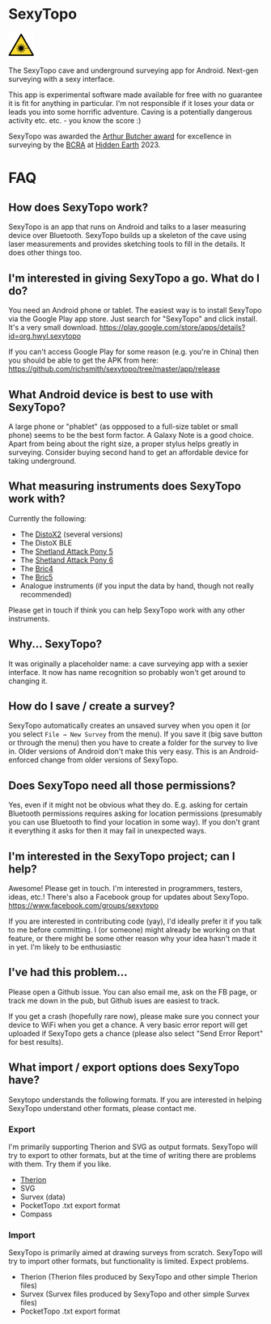 
# SexyTopo

<img src="app/src/main/res/drawable-hdpi/laser_icon.png" width=10%><br> 

The SexyTopo cave and underground surveying app for Android. Next-gen surveying with a sexy interface.

This app is experimental software made available for free with no guarantee it is fit for anything in particular. I'm not responsible if it loses your data or leads you into some horrific adventure. Caving is a potentially dangerous activity etc. etc. - you know the score :)

SexyTopo was awarded the [Arthur Butcher award](https://bcra.org.uk/detail/awards.butcher.html) for excellence in surveying by the [BCRA](https://bcra.org.uk) at [Hidden Earth](https://hidden.earth) 2023.


# FAQ

## How does SexyTopo work?
SexyTopo is an app that runs on Android and talks to a laser measuring device over Bluetooth. SexyTopo builds up a skeleton of the cave using laser measurements and provides sketching tools to fill in the details. It does other things too.

## I'm interested in giving SexyTopo a go. What do I do?
You need an Android phone or tablet. The easiest way is to install SexyTopo via the Google Play app store. Just search for "SexyTopo" and click install. It's a very small download.
https://play.google.com/store/apps/details?id=org.hwyl.sexytopo

If you can't access Google Play for some reason (e.g. you're in China) then you should be able to get the APK from here: https://github.com/richsmith/sexytopo/tree/master/app/release

## What Android device is best to use with SexyTopo?
A large phone or "phablet" (as oppposed to a full-size tablet or small phone) seems to be the best form factor.
A Galaxy Note is a good choice. Apart from being about the right size, a proper stylus helps greatly in surveying. Consider buying second hand to get an affordable device for taking underground.

## What measuring instruments does SexyTopo work with?
Currently the following:

* The [DistoX2](https://paperless.bheeb.ch/) (several versions)
* The DistoX BLE
* The [Shetland Attack Pony 5](https://www.shetlandattackpony.co.uk/)
* The [Shetland Attack Pony 6](https://www.shetlandattackpony.co.uk/)
* The [Bric4](https://www.caveexploration.org/gear/bric4)
* The [Bric5](https://www.caveexploration.org/gear/bric4)
* Analogue instruments (if you input the data by hand, though not really recommended)

Please get in touch if think you can help SexyTopo work with any other instruments.

## Why... SexyTopo?
It was originally a placeholder name: a cave surveying app with a sexier interface. It now has name recognition so probably won't get around to changing it.

## How do I save / create a survey?
SexyTopo automatically creates an unsaved survey when you open it (or you select `File → New Survey` from the menu). If you save it (big save button or through the menu) then you have to create a folder for the survey to live in. Older versions of Android don't make this very easy. This is an Android-enforced change from older versions of SexyTopo. 

## Does SexyTopo need all those permissions?
Yes, even if it might not be obvious what they do. E.g. asking for certain Bluetooth permissions requires asking for location permissions (presumably you can use Bluetooth to find your location in some way). If you don't grant it everything it asks for then it may fail in unexpected ways.

## I'm interested in the SexyTopo project; can I help?
Awesome! Please get in touch. I'm interested in programmers, testers, ideas, etc.! There's also a Facebook group for updates about SexyTopo.
https://www.facebook.com/groups/sexytopo

If you are interested in contributing code (yay), I'd ideally prefer it if you talk to me before committing. I (or someone) might already be working on that feature, or there might be some other reason why your idea hasn't made it in yet. I'm likely to be enthusiastic 

## I've had this problem...
Please open a Github issue. You can also email me, ask on the FB page, or track me down in the pub, but Github isues are easiest to track.

If you get a crash (hopefully rare now), please make sure you connect your device to WiFi when you get a chance. A very basic error report will get uploaded if SexyTopo gets a chance (please also select "Send Error Report" for best results).

## What import / export options does SexyTopo have?
Sexytopo understands the following formats. If you are interested in helping SexyTopo understand other formats, please contact me.

### Export
I'm primarily supporting Therion and SVG as output formats. SexyTopo will try to export to other formats, but at the time of writing there are problems with them. Try them if you like.
* [Therion](https://therion.speleo.sk/)
* SVG
* Survex (data)
* PocketTopo .txt export format
* Compass

### Import
SexyTopo is primarily aimed at drawing surveys from scratch. SexyTopo will try to import other formats, but functionality is limited. Expect problems.
+ Therion (Therion files produced by SexyTopo and other simple Therion files)
+ Survex (Survex files produced by SexyTopo and other simple Survex files)
+ PocketTopo .txt export format
